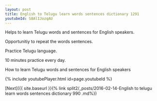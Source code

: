 ```yaml
---
layout: post
title: English to Telugu learn words sentences dictionary 1291 
youtubeId: S8AlIJozqAU
---
```

 
 
Helps to learn Telugu words and sentences for English speakers.

Opportunitiy to repeat the words sentences. 

Practice Telugu language. 
 
10 minutes practice every day. 
 
How to learn Telugu words and sentences for English speakers 
 
{% include youtubePlayer.html id=page.youtubeId %}
 
 
[Next]({{ site.baseurl }}{% link  split2/_posts/2016-02-14-English to telugu learn words sentences dictionary 990 .md%})
 
